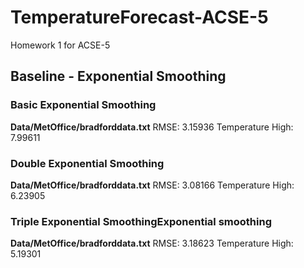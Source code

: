 # TemperatureForecast-ACSE-5
Homework 1 for ACSE-5

## Baseline - Exponential Smoothing

### Basic Exponential Smoothing

**Data/MetOffice/bradforddata.txt**
RMSE: 3.15936
Temperature High: 7.99611

### Double Exponential Smoothing

**Data/MetOffice/bradforddata.txt**
RMSE: 3.08166
Temperature High: 6.23905

### Triple Exponential SmoothingExponential smoothing

**Data/MetOffice/bradforddata.txt**
RMSE: 3.18623
Temperature High: 5.19301
